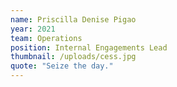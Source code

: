 ```yaml
---
name: Priscilla Denise Pigao
year: 2021
team: Operations
position: Internal Engagements Lead
thumbnail: /uploads/cess.jpg
quote: "Seize the day."
---
```

